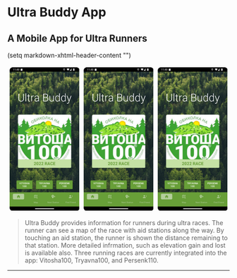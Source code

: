 [//]: <> (This is a comment)

# Ultra Buddy App
## A Mobile App for Ultra Runners

[//]: <> (Image of App)

(setq markdown-xhtml-header-content
"<style>
.column {
    flex: 33.33%;
    padding: 5px;
}
.row {
    display: flex;
}
</style>")

<div class="row">
    <div class="column">
        <img align="center" src="https://github.com/krisibeck/UltraBuddyApp/blob/master/img/home_screen_small.png"/>
    </div>
    <div class="column">
        <img align="center" src="https://github.com/krisibeck/UltraBuddyApp/blob/master/img/home_screen_small.png"/>
    </div>
    <div class="column">
        <img align="center" src="https://github.com/krisibeck/UltraBuddyApp/blob/master/img/home_screen_small.png"/>
    </div>
</div>

> Ultra Buddy provides information for runners during ultra races. 
> The runner can see a map of the race with aid stations along the way.
> By touching an aid station, the runner is shown the distance remaining to that station. 
> More detailed infrmation, such as elevation gain and lost is available also. 
> Three running races are currently integrated into the app: Vitosha100, Tryavna100, and Persenk110.

---
